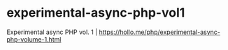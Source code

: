 # experimental-async-php-vol1
Experimental async PHP vol. 1 | https://hollo.me/php/experimental-async-php-volume-1.html
